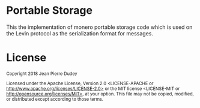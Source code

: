 # Portable Storage

This the implementation of monero portable storage code which is used on the Levin
protocol as the serialization format for messages.

# License

<sup>
Copyright 2018 Jean Pierre Dudey <jeandudey@hotmail.com>

Licensed under the Apache License, Version 2.0 <LICENSE-APACHE or
http://www.apache.org/licenses/LICENSE-2.0> or the MIT license
<LICENSE-MIT or http://opensource.org/licenses/MIT>, at your
option. This file may not be copied, modified, or distributed
except according to those terms.
</sup>
